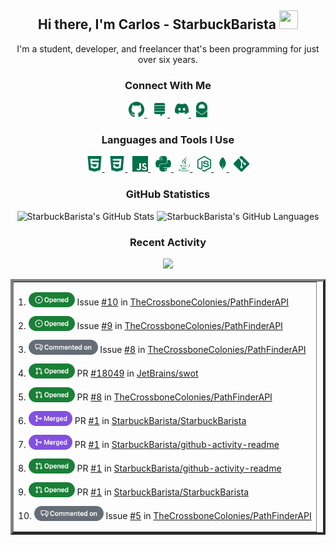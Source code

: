 <h2 align="center">
  Hi there, <strong>I'm Carlos - StarbuckBarista</strong> <img src="https://raw.githubusercontent.com/MartinHeinz/MartinHeinz/master/wave.gif" height="30px" width="30px">
</h2>

<p align="center">
  I'm a student, developer, and freelancer that's been programming for just over six years.
  <br>
</p>

<h3 align="center">
  Connect With Me
</h3>

<p align="center">
  <a title="StarbuckBarista's GitHub" href="https://github.com/StarbuckBarista/" target="_blank">
    <img alt="StarbuckBarista's GitHub" height="25px" src="./icons/connections/github.png"/>
  </a>
  &nbsp;
  <a title="StarbuckBarista's Stack Overflow" href="https://stackoverflow.com/users/12449444/starbuckbarista/" target="_blank">
    <img alt="StarbuckBarista's Stack Overflow" height="25px" src="./icons/connections/stack_overflow.png"/>
  </a>
  &nbsp;
  <a title="StarbuckBarista's Discord" href="https://discord.com/users/348311499946721282/" target="_blank">
    <img alt="StarbuckBarista's Discord" height="25px" src="./icons/connections/discord.png"/>
  </a>
  &nbsp;
  <a title="StarbuckBarista's Email" href="mailto:carlitos.salazar@protonmail.com" target="_blank">
    <img alt="StarbuckBarista's Email" height="25px" src="./icons/connections/proton_mail.png"/>
  </a>
</p>

<h3 align="center">
  Languages and Tools I Use
</h3>

<p align="center">
  <a title="HTML" href="https://developer.mozilla.org/docs/Web/HTML/" target="_blank">
    <img alt="HTML" height="25px" src="./icons/resources/html.png"/>
  </a>
  &nbsp;
  <a title="CSS" href="https://developer.mozilla.org/docs/Web/CSS/" target="_blank">
    <img alt="CSS" height="25px" src="./icons/resources/css.png"/>
  </a>
  &nbsp;
  <a title="JavaScript" href="https://developer.mozilla.org/docs/Web/JavaScript/" target="_blank">
    <img title="JavaScript" alt="JavaScript" height="25px" src="./icons/resources/javascript.png"/>
  </a>
  &nbsp;
  <a title="Python" href="https://python.org/" target="_blank">
    <img alt="Python" height="25px" src="./icons/resources/python.png"/>
  </a>
  &nbsp;
  <a title="Java" href="https://java.com/" target="_blank">
    <img alt="Java" height="25px" src="./icons/resources/java.png"/>
  </a>
  &nbsp;
  <a title="Node" href="https://nodejs.org/" target="_blank">
    <img alt="Node" height="25px" src="./icons/resources/node.png"/>
  </a>
  &nbsp;
  <a title="MongoDB" href="https://mongodb.com/" target="_blank">
    <img alt="MongoDB" height="25px" src="./icons/resources/mongo.png"/>
  </a>
  &nbsp;
  <a title="Git" href="https://git-scm.com/" target="_blank">
    <img alt="Git" height="25px" src="./icons/resources/git.png"/>
  </a>
</p>

<h3 align="center">
  GitHub Statistics
</h3>

<p align="center">
    <img alt="StarbuckBarista's GitHub Stats" height="200px" src="https://github-readme-stats-starbuckbarista.vercel.app/api?username=starbuckbarista&count_private=true&show_icons=true&theme=darcula"/>
    <img alt="StarbuckBarista's GitHub Languages" height="200px" src="https://github-readme-stats-starbuckbarista.vercel.app/api/top-langs?username=starbuckbarista&count_private=true&show_icons=true&theme=darcula"/>
</p>

<h3 align="center">
  Recent Activity
</h3>

<p align="center">
  <img src="https://lanyard.cnrad.dev/api/348311499946721282?theme=dark&bg=00704a&borderRadius=15px&animated=false&idleMessage=%22I%27m%20not%20doing%20anything%20:p%22&showDisplayName=true&hideStatus=false&hideTimestamp=false&hideBadges=false&hideProfile=false">
</p>

<table align="center" border="4"><tr><td>
<!--START_SECTION:activity-->
<p align="left">1.  <img alt="Opened" height="24px" valign="bottom" src="./icons/activities/opened_issue.png">  Issue <a href="https://github.com/TheCrossboneColonies/PathFinderAPI/issues/10">#10</a> in <a href="https://github.com/TheCrossboneColonies/PathFinderAPI">TheCrossboneColonies/PathFinderAPI</a></p>
<p align="left">2.  <img alt="Opened" height="24px" valign="bottom" src="./icons/activities/opened_issue.png">  Issue <a href="https://github.com/TheCrossboneColonies/PathFinderAPI/issues/9">#9</a> in <a href="https://github.com/TheCrossboneColonies/PathFinderAPI">TheCrossboneColonies/PathFinderAPI</a></p>
<p align="left">3.  <img alt="Commented on" height="24px" valign="bottom" src="./icons/activities/commented_on.png">  Issue <a href="https://github.com/TheCrossboneColonies/PathFinderAPI/issues/8">#8</a> in <a href="https://github.com/TheCrossboneColonies/PathFinderAPI">TheCrossboneColonies/PathFinderAPI</a></p>
<p align="left">4.  <img alt="Opened" height="24px" valign="bottom" src="./icons/activities/opened_pull_request.png">  PR <a href="https://github.com/JetBrains/swot/pull/18049">#18049</a> in <a href="https://github.com/JetBrains/swot">JetBrains/swot</a></p>
<p align="left">5.  <img alt="Opened" height="24px" valign="bottom" src="./icons/activities/opened_pull_request.png">  PR <a href="https://github.com/TheCrossboneColonies/PathFinderAPI/pull/8">#8</a> in <a href="https://github.com/TheCrossboneColonies/PathFinderAPI">TheCrossboneColonies/PathFinderAPI</a></p>
<p align="left">6.  <img alt="Merged" height="24px" valign="bottom" src="./icons/activities/merged_pull_request.png">  PR <a href="https://github.com/StarbuckBarista/StarbuckBarista/pull/1">#1</a> in <a href="https://github.com/StarbuckBarista/StarbuckBarista">StarbuckBarista/StarbuckBarista</a></p>
<p align="left">7.  <img alt="Merged" height="24px" valign="bottom" src="./icons/activities/merged_pull_request.png">  PR <a href="https://github.com/StarbuckBarista/github-activity-readme/pull/1">#1</a> in <a href="https://github.com/StarbuckBarista/github-activity-readme">StarbuckBarista/github-activity-readme</a></p>
<p align="left">8.  <img alt="Opened" height="24px" valign="bottom" src="./icons/activities/opened_pull_request.png">  PR <a href="https://github.com/StarbuckBarista/github-activity-readme/pull/1">#1</a> in <a href="https://github.com/StarbuckBarista/github-activity-readme">StarbuckBarista/github-activity-readme</a></p>
<p align="left">9.  <img alt="Opened" height="24px" valign="bottom" src="./icons/activities/opened_pull_request.png">  PR <a href="https://github.com/StarbuckBarista/StarbuckBarista/pull/1">#1</a> in <a href="https://github.com/StarbuckBarista/StarbuckBarista">StarbuckBarista/StarbuckBarista</a></p>
<p align="left">10.  <img alt="Commented on" height="24px" valign="bottom" src="./icons/activities/commented_on.png">  Issue <a href="https://github.com/TheCrossboneColonies/PathFinderAPI/issues/5">#5</a> in <a href="https://github.com/TheCrossboneColonies/PathFinderAPI">TheCrossboneColonies/PathFinderAPI</a></p>
<!--END_SECTION:activity-->
</td></tr></table>

